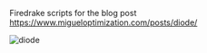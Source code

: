 Firedrake scripts for the blog post https://www.migueloptimization.com/posts/diode/


![diode](https://user-images.githubusercontent.com/7770764/145500215-34eb6120-f3b0-4d3c-ac08-b33b0c093502.gif)


